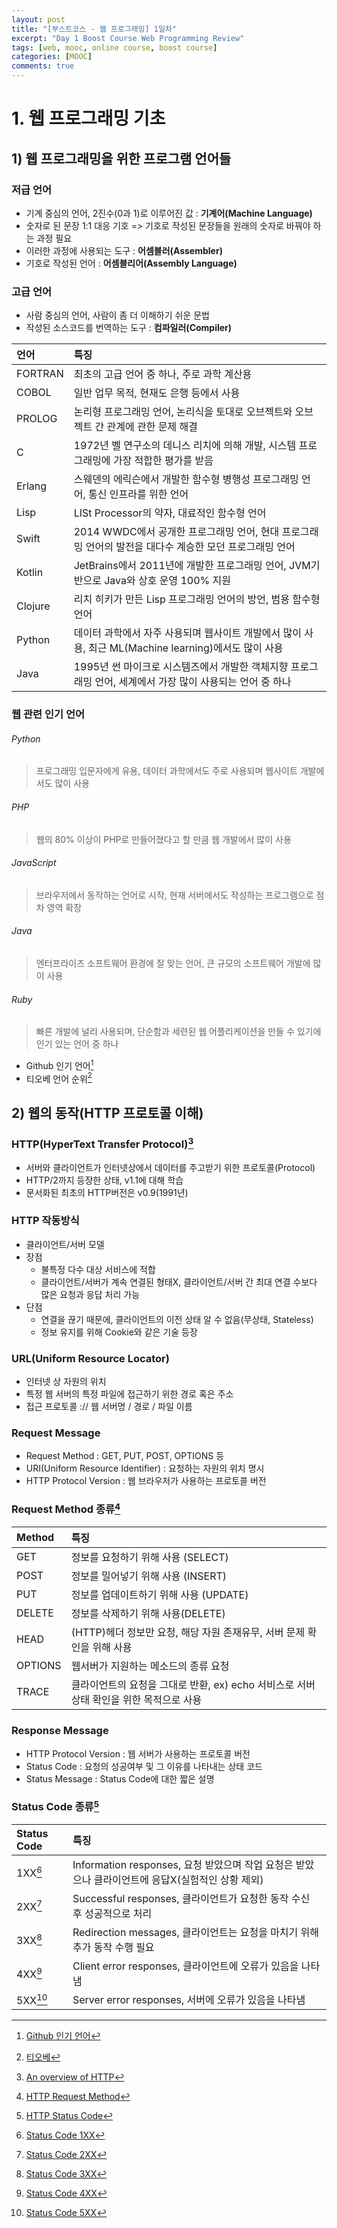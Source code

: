 ```yaml
---
layout: post
title: "[부스트코스 - 웹 프로그래밍] 1일차"
excerpt: "Day 1 Boost Course Web Programming Review"
tags: [web, mooc, online course, boost course]
categories: [MOOC]
comments: true
---
```


# 1. 웹 프로그래밍 기초

## 1) 웹 프로그래밍을 위한 프로그램 언어들
### 저급 언어
* 기계 중심의 언어, 2진수(0과 1)로 이루어진 값 : **기계어(Machine Language)**
* 숫자로 된 문장 1:1 대응 기호 => 기호로 작성된 문장들을 원래의 숫자로 바꿔야 하는 과정 필요
* 이러한 과정에 사용되는 도구 : **어셈블러(Assembler)**
* 기호로 작성된 언어 : **어셈블리어(Assembly Language)**

### 고급 언어
* 사람 중심의 언어, 사람이 좀 더 이해하기 쉬운 문법
* 작성된 소스코드를 번역하는 도구 : **컴파일러(Compiler)**

| 언어 | 특징 |
|:--------|:--------|
| FORTRAN | 최초의 고급 언어 중 하나, 주로 과학 계산용 |
| COBOL | 일반 업무 목적, 현재도 은행 등에서 사용 |
| PROLOG | 논리형 프로그래밍 언어, 논리식을 토대로 오브젝트와 오브젝트 간 관계에 관한 문제 해결 |
| C | 1972년 벨 연구소의 데니스 리치에 의해 개발, 시스템 프로그래밍에 가장 적합한 평가를 받음 |
| Erlang | 스웨덴의 에릭슨에서 개발한 함수형 병행성 프로그래밍 언어, 통신 인프라를 위한 언어 |
| Lisp | LISt Processor의 약자, 대료적인 함수형 언어 |
| Swift | 2014 WWDC에서 공개한 프로그래밍 언어, 현대 프로그래밍 언어의 발전을 대다수 계승한 모던 프로그래밍 언어 |
| Kotlin | JetBrains에서 2011년에 개발한 프로그래밍 언어, JVM기반으로 Java와 상호 운영 100% 지원 |
| Clojure |리치 히키가 만든 Lisp 프로그래밍 언어의 방언, 범용 함수형 언어 |
| Python | 데이터 과학에서 자주 사용되며 웹사이트 개발에서 많이 사용, 최근 ML(Machine learning)에서도 많이 사용 |
| Java | 1995년 썬 마이크로 시스템즈에서 개발한 객체지향 프로그래밍 언어, 세계에서 가장 많이 사용되는 언어 중 하나 |

### 웹 관련 인기 언어
###### Python
> 프로그래밍 입문자에게 유용, 데이터 과학에서도 주로 사용되며 웹사이트 개발에서도 많이 사용

###### PHP
> 웹의 80% 이상이 PHP로 만들어졌다고 할 만큼 웹 개발에서 많이 사용

###### JavaScript
> 브라우저에서 동작하는 언어로 시작, 현재 서버에서도 작성하는 프로그램으로 점차 영역 확장

###### Java
> 엔터프라이즈 소프트웨어 환경에 잘 맞는 언어, 큰 규모의 소프트웨어 개발에 많이 사용

###### Ruby
> 빠른 개발에 널리 사용되며, 단순함과 세련된 웹 어플리케이션을 만들 수 있기에 인기 있는 언어 중 하나

* Github 인기 언어[^1]
* 티오베 언어 순위[^2]

[^1]: [Github 인기 언어](https://octoverse.github.com/projects#languages)
[^2]: [티오베](https://www.tiobe.com/tiobe-index)


## 2) 웹의 동작(HTTP 프로토콜 이해)
### HTTP(HyperText Transfer Protocol)[^3]
* 서버와 클라이언트가 인터넷상에서 데이터를 주고받기 위한 프로토콜(Protocol)
* HTTP/2까지 등장한 상태, v1.1에 대해 학습
* 문서화된 최초의 HTTP버전은 v0.9(1991년)

### HTTP 작동방식
* 클라이언트/서버 모델
* 장점
   * 불특정 다수 대상 서비스에 적합
   * 클라이언트/서버가 계속 연결된 형태X, 클라이언트/서버 간 최대 연결 수보다 많은 요청과 응답 처리 가능
* 단점
   * 연결을 끊기 때문에, 클라이언트의 이전 상태 알 수 없음(무상태, Stateless)
   * 정보 유지를 위해 Cookie와 같은 기술 등장

### URL(Uniform Resource Locator)
* 인터넷 상 자원의 위치
* 특정 웹 서버의 특정 파일에 접근하기 위한 경로 혹은 주소
* 접근 프로토콜 :// 웹 서버명 / 경로 / 파일 이름

### Request Message
* Request Method : GET, PUT, POST, OPTIONS 등
* URI(Uniform Resource Identifier) : 요청하는 자원의 위치 명시
* HTTP Protocol Version : 웹 브라우저가 사용하는 프로토콜 버전

### Request Method 종류[^4]

| Method | 특징 |
|:--------|:--------|
| GET | 정보를 요청하기 위해 사용 (SELECT) |
| POST | 정보를 밀어넣기 위해 사용 (INSERT) |
| PUT | 정보를 업데이트하기 위해 사용 (UPDATE) |
| DELETE | 정보를 삭제하기 위해 사용(DELETE) |
| HEAD | (HTTP)헤더 정보만 요청, 해당 자원 존재유무, 서버 문제 확인을 위해 사용 |
| OPTIONS | 웹서버가 지원하는 메소드의 종류 요청 |
| TRACE | 클라이언트의 요청을 그대로 반환, ex) echo 서비스로 서버 상태 확인을 위한 목적으로 사용 |

### Response Message
* HTTP Protocol Version : 웹 서버가 사용하는 프로토콜 버전
* Status Code : 요청의 성공여부 및 그 이유를 나타내는 상태 코드
* Status Message : Status Code에 대한 짧은 설명

### Status Code 종류[^5]

| Status Code | 특징 |
|:--------|:--------|
| 1XX[^6] | Information responses, 요청 받았으며 작업 요청은 받았으나 클라이언트에 응답X(실험적인 상황 제외) |
| 2XX[^7] | Successful responses, 클라이언트가 요청한 동작 수신 후 성공적으로 처리 |
| 3XX[^8] | Redirection messages, 클라이언트는 요청을 마치기 위해 추가 동작 수행 필요 |
| 4XX[^9] | Client error responses, 클라이언트에 오류가 있음을 나타냄 |
| 5XX[^10] | Server error responses, 서버에 오류가 있음을 나타냄 |

[^3]: [An overview of HTTP](https://www.tiobe.com/tiobe-index)
[^4]: [HTTP Request Method](https://developer.mozilla.org/en-US/docs/Web/HTTP/Methods)
[^5]: [HTTP Status Code](https://developer.mozilla.org/en-US/docs/Web/HTTP/Status)
[^6]: [Status Code 1XX](https://tools.ietf.org/html/rfc2616#section-10.1)
[^7]: [Status Code 2XX](https://tools.ietf.org/html/rfc2616#section-10.2)
[^8]: [Status Code 3XX](https://tools.ietf.org/html/rfc2616#section-10.3)
[^9]: [Status Code 4XX](https://tools.ietf.org/html/rfc2616#section-10.4)
[^10]: [Status Code 5XX](https://tools.ietf.org/html/rfc2616#section-10.5)
